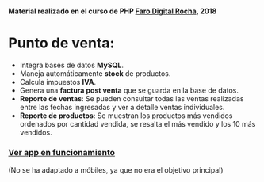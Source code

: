 #### Material realizado en el curso de PHP [Faro Digital Rocha](http://www.farodigital.net.uy/portal/ "Faro Digital Rocha"), 2018

# Punto de venta:
- Integra bases de datos **MySQL**.
- Maneja automáticamente **stock** de productos.
- Calcula impuestos **IVA**.
- Genera una **factura post venta** que se guarda en la base de datos.
- **Reporte de ventas**: Se pueden consultar todas las ventas realizadas entre las fechas ingresadas y ver a detalle ventas individuales.
- **Reporte de productos**: Se muestran los productos más vendidos ordenados por cantidad vendida, se resalta el más vendido y los 10 más vendidos.

### [Ver app en funcionamiento](http://faro-digital-php.herokuapp.com/ "Ver app en funcionamiento")
(No se ha adaptado a móbiles, ya que no era el objetivo principal)
